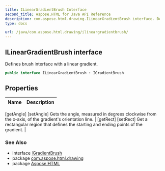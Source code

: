 ```yaml
---
title: ILinearGradientBrush Interface
second_title: Aspose.HTML for Java API Reference
description: com.aspose.html.drawing.ILinearGradientBrush interface. Defines brush interface with a linear gradient
type: docs

url: /java/com.aspose.html.drawing/ilineargradientbrush/
---
```

## ILinearGradientBrush interface

Defines brush interface with a linear gradient.

```java
public interface ILinearGradientBrush : IGradientBrush
```

## Properties

| Name | Description |
| --- | --- |
[getAngle]
[setAngle] Gets the angle, measured in degrees clockwise from the x-axis, of the gradient's orientation line. |
[getRect]
[setRect] Get a rectangular region that defines the starting and ending points of the gradient. |

### See Also

* interface [IGradientBrush](../igradientbrush/)
* package [com.aspose.html.drawing](../../com.aspose.html.drawing/)
* package [Aspose.HTML](../../)
